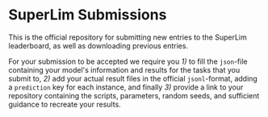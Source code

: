 # SuperLim Submissions

This is the official repository for submitting new entries to the SuperLim leaderboard, as well as downloading previous entries.

For your submission to be accepted we require you 
*1)* to fill the `json`-file containing your model's information and results for the tasks that you submit to, 
*2)* add your actual result files in the official `jsonl`-format, adding a `prediction` key for each instance,
and finally *3)* provide a link to your repository containing the scripts, parameters, random seeds, and sufficient guidance to recreate your results.

